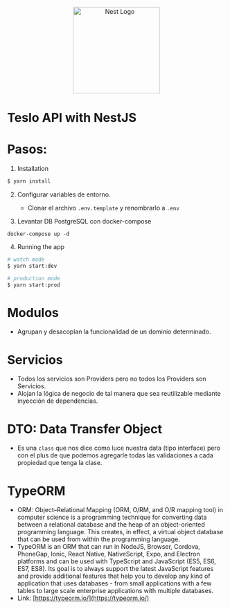 <p align="center">
  <a href="https://github.com/ElisPerez/teslo-shop-nestjs" target="blank"><img src="https://nestjs.com/img/logo-small.svg" width="200" alt="Nest Logo" /></a>
</p>

# Teslo API with NestJS

# Pasos:

1. Installation

```bash
$ yarn install
```

2. Configurar variables de entorno.
   - Clonar el archivo `.env.template` y renombrarlo a `.env`

3. Levantar DB PostgreSQL con docker-compose

```
docker-compose up -d
```

4. Running the app

```bash
# watch mode
$ yarn start:dev

# production mode
$ yarn start:prod
```

# Modulos
  - Agrupan y desacoplan la funcionalidad de un dominio determinado.

# Servicios
  - Todos los servicios son Providers pero no todos los Providers son Servicios.
  - Alojan la lógica de negocio de tal manera que sea reutilizable mediante inyección de dependencias.

# DTO: Data Transfer Object
  - Es una `class` que nos dice como luce nuestra data (tipo interface) pero con el plus de que podemos agregarle todas las validaciones a cada propiedad que tenga la clase.


# TypeORM
  - ORM: Object–Relational Mapping (ORM, O/RM, and O/R mapping tool) in computer science is a programming technique for converting data between a relational database and the heap of an object-oriented programming language. This creates, in effect, a virtual object database that can be used from within the programming language.
  - TypeORM is an ORM that can run in NodeJS, Browser, Cordova, PhoneGap, Ionic, React Native, NativeScript, Expo, and Electron platforms and can be used with TypeScript and JavaScript (ES5, ES6, ES7, ES8). Its goal is to always support the latest JavaScript features and provide additional features that help you to develop any kind of application that uses databases - from small applications with a few tables to large scale enterprise applications with multiple databases.
  - Link: [https://typeorm.io/](https://typeorm.io/)